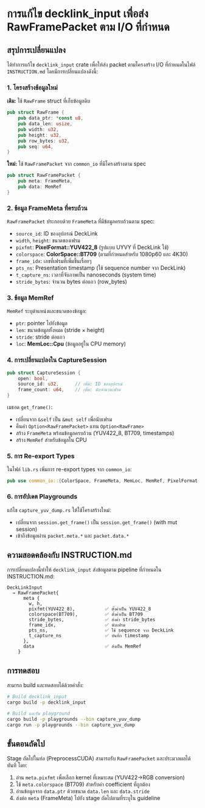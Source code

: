 # การแก้ไข decklink_input เพื่อส่ง RawFramePacket ตาม I/O ที่กำหนด

## สรุปการเปลี่ยนแปลง

ได้ทำการแก้ไข `decklink_input` crate เพื่อให้ส่ง packet ตามโครงสร้าง I/O ที่กำหนดในไฟล์ `INSTRUCTION.md` โดยมีการเปลี่ยนแปลงดังนี้:

### 1. โครงสร้างข้อมูลใหม่

**เดิม:** ใช้ `RawFrame` struct ที่เก็บข้อมูลดิบ
```rust
pub struct RawFrame {
    pub data_ptr: *const u8,
    pub data_len: usize,
    pub width: u32,
    pub height: u32,
    pub row_bytes: u32,
    pub seq: u64,
}
```

**ใหม่:** ใช้ `RawFramePacket` จาก `common_io` ที่มีโครงสร้างตาม spec
```rust
pub struct RawFramePacket {
    pub meta: FrameMeta,
    pub data: MemRef
}
```

### 2. ข้อมูล FrameMeta ที่ครบถ้วน

`RawFramePacket` ประกอบด้วย `FrameMeta` ที่มีข้อมูลครบถ้วนตาม spec:
- `source_id`: ID ของอุปกรณ์ DeckLink
- `width`, `height`: ขนาดของเฟรม
- `pixfmt`: **PixelFormat::YUV422_8** (รูปแบบ UYVY ที่ DeckLink ใช้)
- `colorspace`: **ColorSpace::BT709** (ตามที่กำหนดสำหรับ 1080p60 และ 4K30)
- `frame_idx`: เลขที่เฟรมที่เพิ่มขึ้นเรื่อยๆ
- `pts_ns`: Presentation timestamp (ใช้ sequence number จาก DeckLink)
- `t_capture_ns`: เวลาที่จับภาพเป็น nanoseconds (system time)
- `stride_bytes`: จำนวน bytes ต่อแถว (row_bytes)

### 3. ข้อมูล MemRef

`MemRef` ระบุตำแหน่งและขนาดของข้อมูล:
- `ptr`: pointer ไปยังข้อมูล
- `len`: ขนาดข้อมูลทั้งหมด (stride × height)
- `stride`: stride ต่อแถว
- `loc`: **MemLoc::Cpu** (ข้อมูลอยู่ใน CPU memory)

### 4. การเปลี่ยนแปลงใน CaptureSession

```rust
pub struct CaptureSession {
    open: bool,
    source_id: u32,      // เพิ่ม: ID ของอุปกรณ์
    frame_count: u64,    // เพิ่ม: นับจำนวนเฟรม
}
```

เมธอด `get_frame()`:
- เปลี่ยนจาก `&self` เป็น `&mut self` เพื่อนับเฟรม
- คืนค่า `Option<RawFramePacket>` แทน `Option<RawFrame>`
- สร้าง `FrameMeta` พร้อมข้อมูลครบถ้วน (YUV422_8, BT709, timestamps)
- สร้าง `MemRef` สำหรับข้อมูลใน CPU

### 5. การ Re-export Types

ในไฟล์ `lib.rs` เพิ่มการ re-export types จาก `common_io`:
```rust
pub use common_io::{ColorSpace, FrameMeta, MemLoc, MemRef, PixelFormat, RawFramePacket};
```

### 6. การอัปเดต Playgrounds

แก้ไข `capture_yuv_dump.rs` ให้ใช้โครงสร้างใหม่:
- เปลี่ยนจาก `session.get_frame()` เป็น `session.get_frame()` (with mut session)
- เข้าถึงข้อมูลผ่าน `packet.meta.*` และ `packet.data.*`

## ความสอดคล้องกับ INSTRUCTION.md

การเปลี่ยนแปลงนี้ทำให้ `decklink_input` ส่งข้อมูลตาม pipeline ที่กำหนดใน INSTRUCTION.md:

```
DeckLinkInput
  → RawFramePacket{
      meta {
        w, h,
        pixfmt(YUV422_8),           ✅ ตั้งค่าเป็น YUV422_8
        colorspace(BT709),          ✅ ตั้งค่าเป็น BT709
        stride_bytes,               ✅ ส่งค่า stride_bytes
        frame_idx,                  ✅ นับเฟรม
        pts_ns,                     ✅ ใช้ sequence จาก DeckLink
        t_capture_ns                ✅ บันทึก timestamp
      },
      data                          ✅ ส่งเป็น MemRef
    }
```

## การทดสอบ

สามารถ build และทดสอบได้ด้วยคำสั่ง:
```bash
# Build decklink_input
cargo build -p decklink_input

# Build และรัน playground
cargo build -p playgrounds --bin capture_yuv_dump
cargo run -p playgrounds --bin capture_yuv_dump
```

## ขั้นตอนถัดไป

Stage ถัดไปในท่อ (PreprocessCUDA) สามารถรับ `RawFramePacket` และประมวลผลได้ทันที โดย:
1. อ่าน `meta.pixfmt` เพื่อเลือก kernel ที่เหมาะสม (YUV422→RGB conversion)
2. ใช้ `meta.colorspace` (BT709) สำหรับค่า coefficient ที่ถูกต้อง
3. อ่านข้อมูลจาก `data.ptr` ด้วยขนาด `data.len` และ `data.stride`
4. ส่งต่อ `meta` (FrameMeta) ไปยัง stage ถัดไปตามที่ระบุใน guideline
